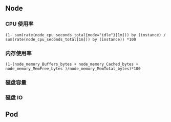 ## Node
### CPU 使用率
```
(1- sum(rate(node_cpu_seconds_total{mode="idle"}[1m])) by (instance) / sum(rate(node_cpu_seconds_total[1m])) by (instance)) *100
```
### 内存使用率
```
(1-(node_memory_Buffers_bytes + node_memory_Cached_bytes + node_memory_MemFree_bytes )/node_memory_MemTotal_bytes)*100
```
### 磁盘容量
### 磁盘 IO
## Pod
